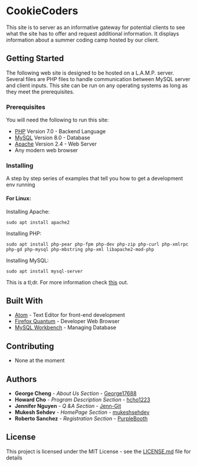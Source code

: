 #  CookieCoders
This site is to server as an informative gateway for potential clients to see what the site has to offer and request additional information. It displays information about a summer coding camp hosted by our client.
## Getting Started

The following web site is designed to be hosted on a L.A.M.P. server. Several files are PHP files to handle communication between MySQL server and client inputs. This site can be run on any operating systems as long as they meet the prerequisites.

### Prerequisites

You will need the following to run this site:

 - [PHP](http://php.net/manual/en/install.php) Version 7.0 - Backend Language
 - [MySQL](https://dev.mysql.com/doc/refman/8.0/en/installing.html) Version 8.0 - Database
 - [Apache](http://httpd.apache.org/docs/current/install.html) Version 2.4 - Web Server
 - Any modern web browser
### Installing

A step by step series of examples that tell you how to get a development env running


#### For Linux:
 Installing Apache:
```
sudo apt install apache2
```
Installing PHP:
```
sudo apt install php-pear php-fpm php-dev php-zip php-curl php-xmlrpc php-gd php-mysql php-mbstring php-xml libapache2-mod-php
```
Installing MySQL:
```
sudo apt install mysql-server
```
This is a tl;dr. For more information check [this](https://howtoubuntu.org/how-to-install-lamp-on-ubuntu) out.

## Built With
* [Atom](https://atom.io/) - Text Editor for front-end development
* [Firefox Quantum](https://www.mozilla.org/en-US/firefox/developer/) - Developer Web Browser
* [MySQL Workbench](https://www.mysql.com/products/workbench/) - Managing Database


## Contributing

* None at the moment

## Authors

* **George Cheng** - *About Us Section* - [George17688](https://github.com/George17688)
* **Howard Cho** - *Program Description Section* - [hcho1223](https://github.com/hcho1223)
* **Jennifer Nguyen** - *Q &A Section* - [Jenn-Git](https://github.com/Jenn-Git)
*  **Mukesh Sehdev** - *HomePage Section* - [mukeshsehdev](https://github.com/mukeshsehdev)
*  **Roberto  Sanchez** - *Registration Section* - [PurpleBooth](https://github.com/PurpleBooth)

## License

This project is licensed under the MIT License - see the [LICENSE.md](LICENSE.md) file for details

